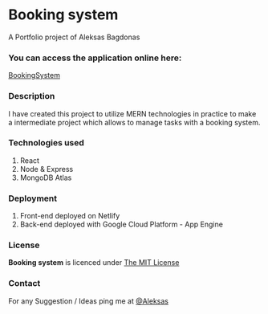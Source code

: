 # Booking system

A Portfolio project of Aleksas Bagdonas

### You can access the application online here:

[BookingSystem]()

### Description

I have created this project to utilize MERN technologies in practice to make a intermediate project which allows to manage tasks with a booking system.

### Technologies used

1. React
2. Node & Express
3. MongoDB Atlas

### Deployment

1. Front-end deployed on Netlify
2. Back-end deployed with Google Cloud Platform - App Engine

### License

**Booking system** is licenced under [The MIT License](https://opensource.org/licenses/MIT)

### Contact

For any Suggestion / Ideas ping me at [@Aleksas](https://www.linkedin.com/in/aleksas-bagdonas-2bb8a71b2/)
